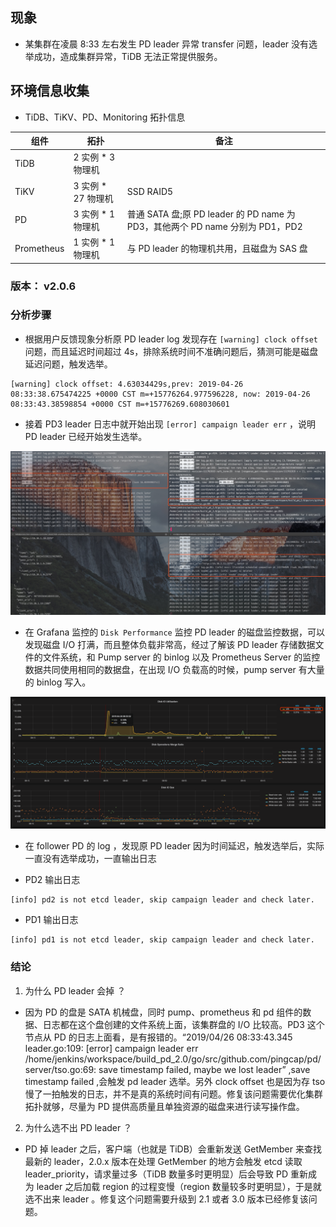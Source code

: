 ## 现象

- 某集群在凌晨 8:33 左右发生 PD leader 异常 transfer 问题，leader 没有选举成功，造成集群异常，TiDB 无法正常提供服务。

## 环境信息收集

- TiDB、TiKV、PD、Monitoring 拓扑信息
  
|组件|拓扑|备注|
|---|---|---|
|TiDB| 2 实例 * 3 物理机||
|TiKV| 3 实例 * 27 物理机|SSD RAID5|
|PD| 3 实例 * 1 物理机|普通 SATA 盘;原 PD leader 的 PD name 为 PD3，其他两个 PD name 分别为 PD1，PD2|
|Prometheus|1 实例 *  1 物理机|与 PD leader 的物理机共用，且磁盘为 SAS 盘|

### 版本： v2.0.6

### 分析步骤

- 根据用户反馈现象分析原 PD leader log 发现存在 `[warning] clock offset`  问题，而且延迟时间超过 4s，排除系统时间不准确问题后，猜测可能是磁盘延迟问题，触发选举。

```log
[warning] clock offset: 4.63034429s,prev: 2019-04-26 08:33:38.675474225 +0000 CST m=+15776264.977596228, now: 2019-04-26 08:33:43.38598854 +0000 CST m=+15776269.608030601
```

- 接着 PD3 leader 日志中就开始出现 `[error] campaign leader err` ，说明 PD leader 已经开始发生选举。

![PD leader log](./resources/case292-1.jpg)

- 在 Grafana 监控的 `Disk Performance` 监控 PD leader 的磁盘监控数据，可以发现磁盘 I/O 打满，而且整体负载非常高，经过了解该 PD leader 存储数据文件的文件系统，和 Pump server 的 binlog 以及 Prometheus Server 的监控数据共同使用相同的数据盘，在出现 I/O 负载高的时候，pump server 有大量的 binlog 写入。

![PD leader log](./resources/case292-2.jpg)

- 在 follower PD 的 log ，发现原 PD leader 因为时间延迟，触发选举后，实际一直没有选举成功，一直输出日志

- PD2 输出日志

```log
[info] pd2 is not etcd leader, skip campaign leader and check later.
```

- PD1 输出日志

```log
[info] pd1 is not etcd leader, skip campaign leader and check later.
```

### 结论

1. 为什么 PD leader 会掉 ？

- 因为 PD 的盘是 SATA 机械盘，同时 pump、prometheus 和 pd 组件的数据、日志都在这个盘创建的文件系统上面，该集群盘的 I/O 比较高。PD3 这个节点从 PD 的日志上面看，是有报错的。“2019/04/26 08:33:43.345 leader.go:109: [error] campaign leader err /home/jenkins/workspace/build_pd_2.0/go/src/github.com/pingcap/pd/server/tso.go:69: save timestamp failed, maybe we lost leader” ,save timestamp failed ,会触发 pd leader 选举。另外 clock offset 也是因为存 tso 慢了一拍触发的日志，并不是真的系统时间有问题。修复该问题需要优化集群拓扑就够，尽量为 PD 提供高质量且单独资源的磁盘来进行读写操作盘。

2. 为什么选不出 PD leader ？

- PD 掉 leader 之后，客户端（也就是 TiDB）会重新发送 GetMember 来查找最新的 leader，2.0.x 版本在处理 GetMember 的地方会触发 etcd 读取 leader_priority，请求量过多（TiDB 数量多时更明显）后会导致 PD 重新成为 leader 之后加载 region 的过程变慢（region 数量较多时更明显），于是就选不出来 leader 。修复这个问题需要升级到 2.1 或者 3.0 版本已经修复该问题。
